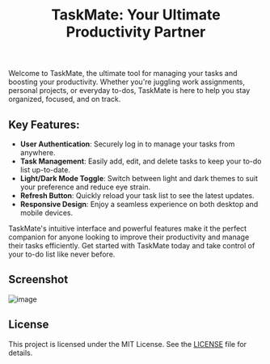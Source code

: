 <!DOCTYPE html>
<html lang="en">
<head>
    <meta charset="UTF-8">
    <meta name="viewport" content="width=device-width, initial-scale=1.0">
    <link rel="stylesheet" href="css/styles.css">
</head>
<body>
    <header>
        <h1>TaskMate: Your Ultimate Productivity Partner</h1>
    </header>
    <main>
        <section>
            <p>Welcome to TaskMate, the ultimate tool for managing your tasks and boosting your productivity. Whether you're juggling work assignments, personal projects, or everyday to-dos, TaskMate is here to help you stay organized, focused, and on track.</p>
            <h2>Key Features:</h2>
            <ul>
                <li><strong>User Authentication</strong>: Securely log in to manage your tasks from anywhere.</li>
                <li><strong>Task Management</strong>: Easily add, edit, and delete tasks to keep your to-do list up-to-date.</li>
                <li><strong>Light/Dark Mode Toggle</strong>: Switch between light and dark themes to suit your preference and reduce eye strain.</li>
                <li><strong>Refresh Button</strong>: Quickly reload your task list to see the latest updates.</li>
                <li><strong>Responsive Design</strong>: Enjoy a seamless experience on both desktop and mobile devices.</li>
            </ul>
            <p>TaskMate's intuitive interface and powerful features make it the perfect companion for anyone looking to improve their productivity and manage their tasks efficiently. Get started with TaskMate today and take control of your to-do list like never before.</p>
<h2>Screenshot</h2>
<img src="p 10" alt="image">
            
<h2>License</h2> <p> This project is licensed under the MIT License. See the <a href="(https://github.com/krsakshi/TaskMate/blob/main/LICENSE)">LICENSE</a> file for details. </p>
        </section>
    </main>
</body>
</html>
